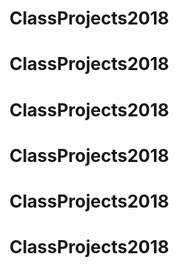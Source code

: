 # ClassProjects2018
# ClassProjects2018
# ClassProjects2018
# ClassProjects2018
# ClassProjects2018
# ClassProjects2018
